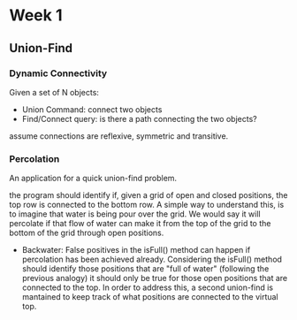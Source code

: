 # Week 1
## Union-Find
### Dynamic Connectivity
Given a set of N objects:
- Union Command: connect two objects
- Find/Connect query: is there a path connecting the two objects?

assume connections are reflexive, symmetric and transitive.

### Percolation
An application for a quick union-find problem. 

the program should identify if, given a grid of open and closed positions, the top row is connected to the bottom row.
A simple way to understand this, is to imagine that water is being pour over the grid. We would say it will percolate if that flow of water can make it from the top of the grid to the bottom of the grid through open positions.

+ Backwater: False positives in the isFull() method can happen if percolation has been achieved already. Considering the isFull() method should identify those positions that are "full of water" (following the previous analogy) it should only be true for those open positions that are connected to the top.
In order to address this, a second union-find is mantained to keep track of what positions are connected to the virtual top.